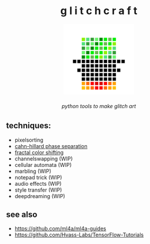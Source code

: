 <h1 align="center"> g l i t c h c r a f t </h1>
<div align="center"><img src="./logo/logo.png" width="192"></div>

<h6 align="center"> python tools to make glitch art </h6>

## techniques:
- pixelsorting
- [cahn-hillard phase separation](docs/ch.md)
- [fractal color shifting](docs/fractal.md)
- channelswapping (WIP)
- cellular automata (WIP)
- marbling (WIP)
- notepad trick (WIP)
- audio effects (WIP)
- style transfer (WIP)
- deepdreaming (WIP)

## see also
- https://github.com/ml4a/ml4a-guides
- https://github.com/Hvass-Labs/TensorFlow-Tutorials
